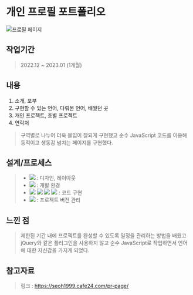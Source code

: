 # 개인 프로필 포트폴리오

![프로필 페이지](https://user-images.githubusercontent.com/97536033/214981045-7681d6f3-c933-4988-97be-60d5d94bbf80.gif)

## 작업기간

> 2022.12 ~ 2023.01 (1개월)

## 내용
1. 소개, 포부
2. 구현할 수 있는 언어, 다뤄본 언어, 배웠던 곳
3. 개인 프로젝트, 조별 프로젝트
4. 연락처

> 구역별로 나누어 더욱 몰입이 잘되게 구현했고 순수 JavaScript 코드를 이용해 동적이고 생동감 넘치는 페이지를 구현했다. 

## 설계/프로세스

> - <img src="https://img.shields.io/badge/Photoshop-001834?style=for-the-badge&logo=Adobe Photoshop&logoColor=#00A9FF"> : 디자인, 레이아웃
> - <img src="https://img.shields.io/badge/Visual Studio Code-58A6FF?style=for-the-badge&logo=Visual Studio Code&logoColor=#00A9FF"> : 개발 환경
> - <img src="https://img.shields.io/badge/html5-E34F26?style=for-the-badge&logo=html5&logoColor=white"> <img src="https://img.shields.io/badge/css-1572B6?style=for-the-badge&logo=css3&logoColor=white"> <img src="https://img.shields.io/badge/sass-CC6699?style=for-the-badge&logo=sass&logoColor=white"> <img src="https://img.shields.io/badge/javascript-F7DF1E?style=for-the-badge&logo=javascript&logoColor=black">  : 코드 구현
> - <img src="https://img.shields.io/badge/github-181717?style=for-the-badge&logo=github&logoColor=white"> : 프로젝트 버전 관리

## 느낀 점
> 제한된 기간 내에 프로젝트를 완성할 수 있도록 일정을 관리하는 방법을 배웠고 jQuery와 같은 플러그인을 사용하지 않고 순수 JavaScript로 작업하면서 언어에 대한 자신감을 가지게 되었다.

## 참고자료
> 링크 : https://seoh1999.cafe24.com/pr-page/
